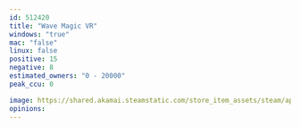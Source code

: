 ```yaml
---
id: 512420
title: "Wave Magic VR"
windows: "true"
mac: "false"
linux: false
positive: 15
negative: 8
estimated_owners: "0 - 20000"
peak_ccu: 0

image: https://shared.akamai.steamstatic.com/store_item_assets/steam/apps/512420/header.jpg?t=1493246015
opinions:
---
```


